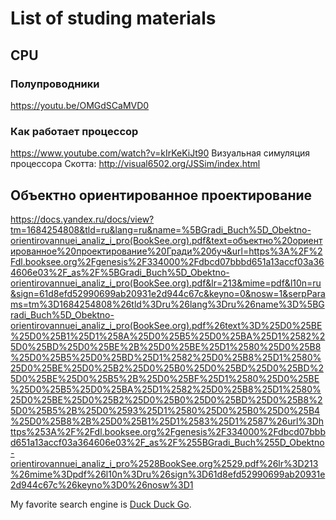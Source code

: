 # List of studing materials
## CPU
### Полупроводники
https://youtu.be/OMGdSCaMVD0

### Как работает процессор
https://www.youtube.com/watch?v=kIrKeKiJt90
Визуальная симуляция процессора Скотта: http://visual6502.org/JSSim/index.html

## Объектно ориентированное проектирование

https://docs.yandex.ru/docs/view?tm=1684254808&tld=ru&lang=ru&name=%5BGradi_Buch%5D_Obektno-orientirovannuei_analiz_i_pro(BookSee.org).pdf&text=объектно%20ориентированное%20проектирование%20Гради%20буч&url=https%3A%2F%2Fdl.booksee.org%2Fgenesis%2F334000%2Fdbcd07bbbd651a13accf03a364606e03%2F_as%2F%5BGradi_Buch%5D_Obektno-orientirovannuei_analiz_i_pro(BookSee.org).pdf&lr=213&mime=pdf&l10n=ru&sign=61d8efd52990699ab20931e2d944c67c&keyno=0&nosw=1&serpParams=tm%3D1684254808%26tld%3Dru%26lang%3Dru%26name%3D%5BGradi_Buch%5D_Obektno-orientirovannuei_analiz_i_pro(BookSee.org).pdf%26text%3D%25D0%25BE%25D0%25B1%25D1%258A%25D0%25B5%25D0%25BA%25D1%2582%25D0%25BD%25D0%25BE%2B%25D0%25BE%25D1%2580%25D0%25B8%25D0%25B5%25D0%25BD%25D1%2582%25D0%25B8%25D1%2580%25D0%25BE%25D0%25B2%25D0%25B0%25D0%25BD%25D0%25BD%25D0%25BE%25D0%25B5%2B%25D0%25BF%25D1%2580%25D0%25BE%25D0%25B5%25D0%25BA%25D1%2582%25D0%25B8%25D1%2580%25D0%25BE%25D0%25B2%25D0%25B0%25D0%25BD%25D0%25B8%25D0%25B5%2B%25D0%2593%25D1%2580%25D0%25B0%25D0%25B4%25D0%25B8%2B%25D0%25B1%25D1%2583%25D1%2587%26url%3Dhttps%253A%2F%2Fdl.booksee.org%2Fgenesis%2F334000%2Fdbcd07bbbd651a13accf03a364606e03%2F_as%2F%255BGradi_Buch%255D_Obektno-orientirovannuei_analiz_i_pro%2528BookSee.org%2529.pdf%26lr%3D213%26mime%3Dpdf%26l10n%3Dru%26sign%3D61d8efd52990699ab20931e2d944c67c%26keyno%3D0%26nosw%3D1

My favorite search engine is [Duck Duck Go](https://duckduckgo.com).
